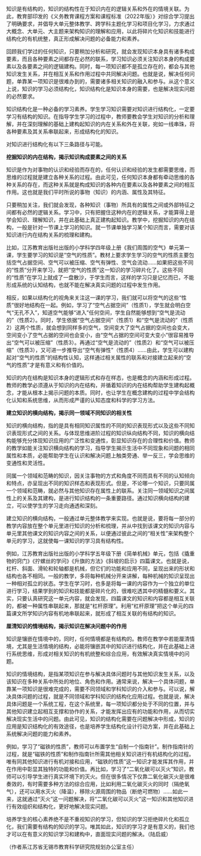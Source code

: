 知识是有结构的，知识的结构性在于知识内在的逻辑关系和外在的情境关联。为此，教育部印发的《义务教育课程方案和课程标准（2022年版）》对综合学习提出了明确要求，并倡导大单元整体教学、跨学科主题化学习和项目化学习，力求通过大概念、大单元、大主题来架构知识的理解和应用，以此将碎片化知识和技能进行结构化的有机统整，真正形成解决问题的必备能力和素养。

回顾我们学过的任何知识，只要稍加分析和研究，就会发现知识本身具有诸多构成要素，而且各种要素之间都存在必然的联系，学习知识必须关注知识本身的构成要素以及各要素之间的逻辑建构。同时，每一项知识都不是孤立存在的，都会与其他知识发生关系，并在相互关系和作用过程中共同解决问题。也就是说，解决任何问题，单靠某一项知识是很难办到的，需要诸多相关知识的融入和参与。从这个意义上说，知识的学习必须结构化，知识结构化是知识本身的需要，也是解决现实问题的必然要求。

知识结构化是一种必备的学习素养。学生学习知识需要对知识进行结构化，一定要学习有结构的知识。在指导学生学习的过程中，教师要教会学生对知识的分析和理解，并在深刻理解的基础上建构起知识的内在关系和外在关联，宛如一线串珠，将各种要素及其关系串联起来，形成结构化的知识。

对知识进行结构化有以下三条路径与可能。

**挖掘知识的内在结构，揭示知识构成要素之间的关系**

知识是作为对事物的认识和经验而存在的，任何认识和经验的发生都需要思维，而思维的过程就是建立各种关系的过程。由此可见，任何知识本身都有牵动思维的各种关系的存在，而这种关系就是构成知识的各种内在要素以及各种要素之间的相互作用。这也就是我们平时所说的事物（知识）的内涵、属性及其特征。

只要稍加关注，我们就会发现，各种知识（事物）所具有的属性之间或外部特征之间都有必然的逻辑关系。学习中，只有把握住这种内在的逻辑关系，才能算得上是学会知识、理解知识，并在此基础上真正建构起知识。教学中，挖掘知识的内在结构，一般是针对一节课上学习的知识。就一节课单独学习某个知识而言，需要对该知识进行内在结构关系的梳理和建构。

比如，江苏教育出版社出版的小学科学四年级上册《我们周围的空气》单元第一课，学生要学习的知识是“空气的性质”。教材上要求学生学习的空气的性质主要包括空气占据空间、空气可以被压缩、空气有弹性、空气会流动……如果把这些不同的“性质”分开来学习，就把“空气的性质”这一知识的学习碎片化了。这些不同的“性质”在学习上就成了一盘散沙，于学生而言，这样的学习只是记忆而已，不能形成系统的认知结构，也就不能在解决真实问题的过程中发生作用。

相反，如果以结构化的视角来关注这一课的学习，我们就可以将空气的这些“性质”很好地结构在一起。例如，学习了“空气占据空间”（性质1），学生就会明白空气“无孔不入”，知道空气能够“进入”任何空间，学生自然能够想到“空气是流动的”（性质2）。同时，学生依据“空气占据空间”（性质1）和“空气是流动的”（性质2）这两个性质，就会想到同样多的空气，空间变大了空气占据的空间也会变大，空间变小了空气占据的空间也会变小，由“空气占据的空间可变大变小”很容易推导出“空气可以被压缩”（性质3）。再通过“空气是流动的”（性质2）和“空气可以被压缩”（性质3），又可进一步推导出“空气有弹性”（性质4）……由此，学生可以建构起对“空气的性质”的结构性认知，这样通过相关属性的联系和对接建立起来的“空气的性质”才是有意义和有价值的。

知识的内在结构是知识本身的逻辑形式和存在样态，也是概念的内涵和形成过程。教师的教学必须遵从于知识的内在结构，并循着知识的内在结构帮助学生建构起概念，才能从根本上揭示问题的本质。同时，也让学生在概念建构的过程中学会结构化认知和系统思维，从而形成严谨的认知态度和科学的学习方法。

**建立知识的横向结构，揭示同一领域不同知识的相关性**

知识的横向结构，指的是具有相同知识属性的不同的知识表现形式以及这些不同知识表现形式之间的关系。与体现思维进阶过程的知识纵向结构不同，知识的横向结构能够充分体现知识应用的广泛性和变通性，彰显知识存在的合理性和价值。教师的教学如能关注知识横向结构的学习，指导学生揭示生活中不同现象和问题的相同属性和本质，必能帮助学生在认识和解决问题上触类旁通、举一反三，学会思维的变通性和灵活性。

同属一个领域和范畴的知识，因关注事物的方式和角度不同而具有不同的认知倾向和特点，亦呈现出不同的知识样态和表现形式。但是，不论哪一个知识，只要同属一个领域和范畴，就必然与其他知识存在属性上的联系。关注同一领域知识之间属性上的关系及其建构，是进行知识结构的一条重要路径。通过知识横向结构的建立，可以使学生的学习走向通透和深刻。

建立知识的横向结构，一般通过单元整体教学来实现。也就是说，要将每一部分的教学内容放在整个单元里进行知识的分析和梳理，并从中找到该课文的知识内容与单元里其他课文的知识内容之间的关系，以便通过彼此之间的“相关性”来架构整个单元的学习，这就使每一课知识的学习具有结构性。

例如，江苏教育出版社出版的小学科学五年级下册《简单机械》单元，包括《撬重物的窍门》《拧螺丝的学问》《升旗的方法》《斜坡的启示》四篇课文。也就是说，杠杆、斜面、滑轮和轮轴都是机械，但它们的功能和应用不同，呈现出来的形状和结构也各不相同。一般的教学，多将每种机械分开来讲解，每种机械的知识呈现出一种相对孤立的状态。学生在学习时，也多是将每一课的内容作为一个独立的单位进行学习，结果学到的知识和技能都是碎片化的，很难吃透其中的精髓和要义。其实，只要认真研究这一单元内容，就会发现，四篇课文的知识和内容都是相互关联的，都被一种属性串联起来，那就是“杠杆原理”。利用“杠杆原理”把这个单元的四篇课文所学知识内容有机地串联起来，就形成了相互关联的有结构的知识。

**厘清知识的情境结构，揭示知识在解决问题中的作用**

知识是镶嵌在情境中的，同时，任何情境都是有结构的。教师在教学中若能厘清情境，尤其是生活情境的结构，必能将镶嵌其中的知识进行结构化，并在此基础上进行系统思维，形成对相关知识的有机统整和综合应用，有效解决真实情境中的问题。

知识的情境结构，是指某项知识在参与解决具体问题时与其他知识发生关系，以及该知识在多种关系中所处的地位、角色和作用。通常来说，解决一个具体问题，单靠某一项知识是很难完成的，需要不同领域和学科知识的介入和参与。可以说，解决具体问题的过程，就是不同领域和学科知识的结构化应用过程。也就是说，解决具体问题是一个系统工程，在这个系统里，每一项知识都分处于不同的位置，并与其他知识建立起相互支撑和协作的关系，才能发挥出应有的功能和作用，从而切实解决现实生活中的问题。由此可见，知识的结构化需要在问题解决中形成，知识的应用是知识结构化的有效途径，也是培养学生结构化设计行动方案，并在此基础上系统解决问题的能力和素养。

例如，学习了“磁铁的性质”，教师可以布置学生“自制一个指南针”。制作指南针的过程，就是“磁铁的性质”和制作指南针所需其他相关知识进行有机结构化的过程。唯有同其他知识进行有机对接和应用，“磁铁的性质”这一知识才能发挥其作用，并在作用中彰显其独特的功能和价值。再比如，学习了“二氧化碳可以灭火”知识，教师可以引导学生进行真实环境下的灭火。但在很多情况下仅靠二氧化碳灭火是很难奏效的，有时需要多种方法的综合应用，比如利用二氧化碳灭火的同时（隔绝氧气），还可以用水灭火（降温），移除火源周围的物品（断绝可燃物）……如此一来，这就通过“灭火”这一问题解决，将“二氧化碳可以灭火”这一知识和其他知识进行有效组织和结构化，更好地解决现实问题。

培养学生的核心素养绝不是不重视知识的学习，但知识的学习拒绝碎片化和孤立化，我们需要有结构的知识的学习。唯其如此，知识的学习才是有意义的，我们也才可以在有意义的知识学习和建构中，直面现实问题的解决。（陆启威）

（作者系江苏省无锡市教育科学研究院规划办公室主任）